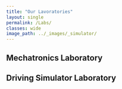 ```yaml
---
title: "Our Lavoratories"
layout: single
permalink: /Labs/
classes: wide
image_path: ../_images/_simulator/
---
```


## Mechatronics Laboratory

## Driving Simulator Laboratory
